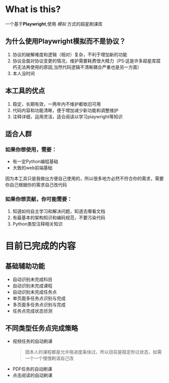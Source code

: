 # What is this?
一个基于**Playwright**,使用 *模拟* 方式的超星刷课库
## 为什么使用Playwright模拟而不是协议？
1. 协议的破解难度和逻辑（相对）复杂，不利于增加新的功能
2. 协议会面对协议变更的情况，维护需要耗费很大精力（PS:这是许多超星库腐朽无法再使用的原因,当然代码逻辑不清晰耦合严重也是另一方面）
3. 本人没时间
## 本工具的优点
1. 稳定，长期有效，一两年内不维护都依旧可用
2. 代码内容和功能清晰，便于增加减少新功能和调整维护
3. 注释详细，运用灵活，适合阅读以学习playwright等知识
## 适合人群
### 如果你想使用，需要：

- 有一定Python编程基础
- 大致的web前端基础

因为本工具只是我做出方便自己使用的，所以很多地方必然不符合你的需求，需要你自己根据你的需求自己改代码
### 如果你想贡献，你可能需要：
1. 知道如何自主学习和解决问题，知道去哪看文档
2. 有最基本的架构知识和编码规范，不要污染代码
3. Python类型注释相关知识
# 目前已完成的内容
## 基础辅助功能
- 自动识别未完成科目
- 自动识别未完成课程
- 自动识别未完成任务点
- 单页面多任务点识别与完成
- 多页面多任务点识别与完成
- 任务点完成状态侦测
## 不同类型任务点完成策略
- 视频任务的自动刷课
    > 因本人的课程都是允许拖进度条快过，所以目前是稳定秒过状态，如需一个一个慢慢刷请自己改
- PDF任务的自动刷课
- 点击阅读的自动刷课